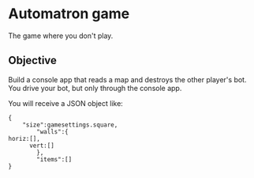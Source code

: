 # Automatron game

The game where you don't play.

## Objective

Build a console app that reads a map and destroys the other player's bot.
You drive your bot, but only through the console app.

You will receive a JSON object like:


```
{
	"size":gamesettings.square,
		"walls":{
horiz:[],
	  vert:[]
		},
		"items":[]
}
```

